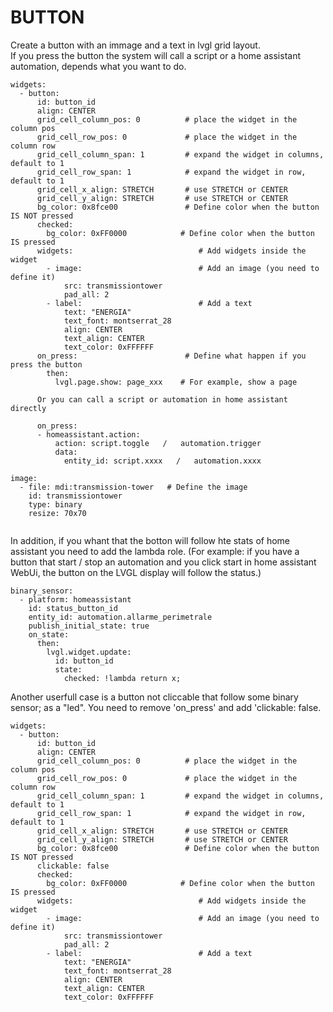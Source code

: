 # BUTTON #

Create a button with an immage and a text in lvgl grid layout. \
If you press the button the system will call a script or a home assistant automation, depends what you want to do.

```
widgets:
  - button:
      id: button_id
      align: CENTER
      grid_cell_column_pos: 0          # place the widget in the column pos
      grid_cell_row_pos: 0             # place the widget in the column row
      grid_cell_column_span: 1         # expand the widget in columns, default to 1   
      grid_cell_row_span: 1            # expand the widget in row, default to 1
      grid_cell_x_align: STRETCH       # use STRETCH or CENTER
      grid_cell_y_align: STRETCH       # use STRETCH or CENTER
      bg_color: 0x8fce00               # Define color when the button IS NOT pressed
      checked:
        bg_color: 0xFF0000            # Define color when the button IS pressed
      widgets:                            # Add widgets inside the widget 
        - image:                          # Add an image (you need to define it)
            src: transmissiontower        
            pad_all: 2                    
        - label:                          # Add a text
            text: "ENERGIA"
            text_font: montserrat_28
            align: CENTER
            text_align: CENTER
            text_color: 0xFFFFFF
      on_press:                        # Define what happen if you press the button
        then:
          lvgl.page.show: page_xxx    # For example, show a page

      Or you can call a script or automation in home assistant directly

      on_press:
      - homeassistant.action:
          action: script.toggle   /   automation.trigger
          data:
            entity_id: script.xxxx   /   automation.xxxx

image:
  - file: mdi:transmission-tower   # Define the image
    id: transmissiontower
    type: binary
    resize: 70x70


```

In addition, if you whant that the botton will follow hte stats of home assistant you need to add the lambda role.
(For example:
if you have a button that start / stop an automation and you click start in home assistant WebUi, the button on the LVGL display will follow the status.)

```
binary_sensor:
  - platform: homeassistant
    id: status_button_id
    entity_id: automation.allarme_perimetrale
    publish_initial_state: true
    on_state:
      then:
        lvgl.widget.update:
          id: button_id
          state:
            checked: !lambda return x;
```

Another userfull case is a button not cliccable that follow some binary sensor; as a "led".
You need to remove 'on_press' and add 'clickable: false.

```
widgets:
  - button:
      id: button_id
      align: CENTER
      grid_cell_column_pos: 0          # place the widget in the column pos
      grid_cell_row_pos: 0             # place the widget in the column row
      grid_cell_column_span: 1         # expand the widget in columns, default to 1   
      grid_cell_row_span: 1            # expand the widget in row, default to 1
      grid_cell_x_align: STRETCH       # use STRETCH or CENTER
      grid_cell_y_align: STRETCH       # use STRETCH or CENTER
      bg_color: 0x8fce00               # Define color when the button IS NOT pressed
      clickable: false
      checked:
        bg_color: 0xFF0000            # Define color when the button IS pressed
      widgets:                            # Add widgets inside the widget 
        - image:                          # Add an image (you need to define it)
            src: transmissiontower        
            pad_all: 2                    
        - label:                          # Add a text
            text: "ENERGIA"
            text_font: montserrat_28
            align: CENTER
            text_align: CENTER
            text_color: 0xFFFFFF

```




